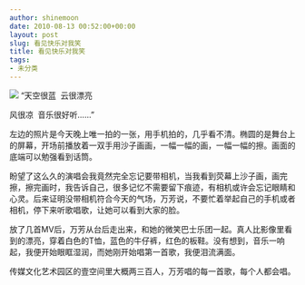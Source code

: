 ```yaml
---
author: shinemoon
date: 2010-08-13 00:52:00+00:00
layout: post
slug: 看见快乐对我笑
title: 看见快乐对我笑
tags:
- 未分类
---
```


[![](http://maybe2020.name/wp-content/uploads/2010/08/IMG00006-300x225.jpg)](http://maybe2020.name/wp-content/uploads/2010/08/IMG00006.jpg) “天空很蓝  云很漂亮  
  
风很凉  音乐很好听……”  
  
左边的照片是今天晚上唯一拍的一张，用手机拍的，几乎看不清。椭圆的是舞台上的屏幕，开场前播放着一双手用沙子画画，一幅一幅的画，一幅一幅的擦。画面的底端可以勉强看到话筒。  
  
盼望了这么久的演唱会我竟然完全忘记要带相机，当我看到荧幕上沙子画，画完擦，擦完画时，我告诉自己，很多记忆不需要留下痕迹，有相机或许会忘记眼睛和心灵。后来证明没带相机符合今天的气场，万芳说，不要忙着举起自己的手机或者相机，停下来听歌唱歌，让她可以看到大家的脸。  
  
放了几首MV后，万芳从台后走出来，和她的微笑巴士乐团一起。真人比影像里看到的漂亮，穿着白色的T恤，蓝色的牛仔裤，红色的板鞋。没有想到，音乐一响起，我便开始眼眶湿润，而她刚开始唱第一首歌，我便泪流满面。  
  
传媒文化艺术园区的壹空间里大概两三百人，万芳唱的每一首歌，每个人都会唱。
